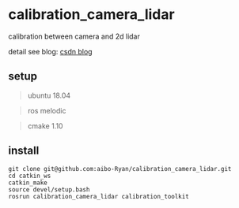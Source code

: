 # calibration_camera_lidar

calibration between camera and 2d lidar

detail see blog: [csdn blog](https://github.com/stevengj/nlopt)

## setup

> ubuntu 18.04

> ros melodic

> cmake 1.10

## install

```
git clone git@github.com:aibo-Ryan/calibration_camera_lidar.git
cd catkin_ws
catkin_make
source devel/setup.bash
rosrun calibration_camera_lidar calibration_toolkit
```

